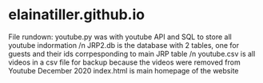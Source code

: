 # elainatiller.github.io
File rundown:
youtube.py was with youtube API and SQL to store all youtube indormation /n
JRP2.db is the database with 2 tables, one for guests and their ids corrpesponding to main JRP table /n
youtube.csv is all videos in a csv file for backup because the videos were removed from Youtube December 2020
index.html is main homepage of the website

